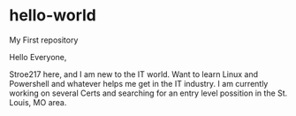 # hello-world
My First repository

Hello Everyone,

Stroe217 here, and I am new to the IT world. Want to learn Linux and Powershell and whatever helps me get in the IT industry. I am currently working on several Certs and searching for an entry level possition in the St. Louis, MO area.
